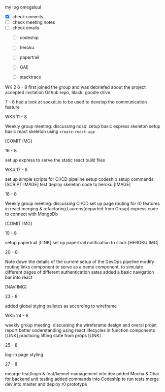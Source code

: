 my log omegaluul

- [x] check commits
- [ ] check meeting notes
- [ ] check emails
  - [ ] codeship
  - [ ] heroku
  - [ ] papertrail
  - [ ] GAE
  - [ ] stacktrace


WK 2 
6 - 8 
first joined the group and was debriefed about the project
accepted invitation Github repo, Slack, goodle drive

7 - 8
had a look at socket.io to be used to develop the communication feature

WK3
11 - 8 

Weekly group meeting: discussing nosql
setup basic espress skeleton
setup basic react skeleton using `create-react-app`

[COMIT IMG]

16 - 8

set up express to serve the static react build files

WK4
17 - 8

set up simple scripts for CI/CD pipeline
setup codeship setup commands [SCRIPT IMAGE]
test deploy skeleton code to heroku [IMAGE]

18 - 8

Weekly group meeting: discussing CI/CD
set up page routing for r0 features in react
merging & refactoring Laurens(departed from Group) express code to connect with MongoDb

[COMIT IMG]

19 - 8 

setup papertrail [LINK]
set up papertrail notification to slack
[HEROKU IMG]

20 - 8

Note down the details of the current setup of the DevOps pipeline
modify routing links component to serve as a demo component, to simulate different pages of different authentication sates
added a basic navigation bar into react

[NAV IMG]

23 - 8 

added global stying palletes as according to wireframe

WK5
24 - 8

weekly group meeting: discussing the wireferame design and overal projet report
better understanding using react lifecycles in function components [LINK]
practicing lifting state from props [LINK]

25 - 8 

log-in page styling

27 - 8 

mearge feat/login & feat/kennel-management into dev
added Mocha & Chai for backend unit testing
added commands into Codeship to run tests
merge dev into master and deploy r0 prototype